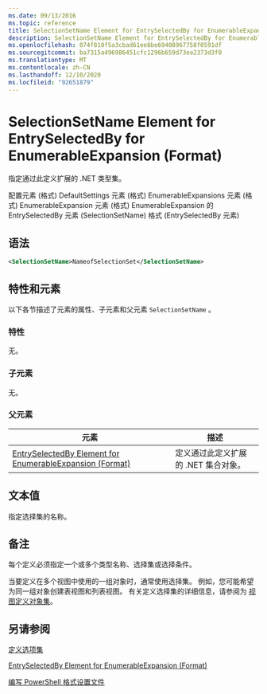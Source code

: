 ```yaml
---
ms.date: 09/13/2016
ms.topic: reference
title: SelectionSetName Element for EntrySelectedBy for EnumerableExpansion (Format)
description: SelectionSetName Element for EntrySelectedBy for EnumerableExpansion (Format)
ms.openlocfilehash: 074f810f5a3cbad61ee8be69408967758f0591df
ms.sourcegitcommit: ba7315a496986451cfc1296b659d73ea2373d3f0
ms.translationtype: MT
ms.contentlocale: zh-CN
ms.lasthandoff: 12/10/2020
ms.locfileid: "92651879"
---
```

# <a name="selectionsetname-element-for-entryselectedby-for-enumerableexpansion-format"></a>SelectionSetName Element for EntrySelectedBy for EnumerableExpansion (Format)

指定通过此定义扩展的 .NET 类型集。

配置元素 (格式) DefaultSettings 元素 (格式) EnumerableExpansions 元素 (格式) EnumerableExpansion 元素 (格式) EnumerableExpansion 的 EntrySelectedBy 元素 (SelectionSetName) 格式 (EntrySelectedBy 元素) 

## <a name="syntax"></a>语法

```xml
<SelectionSetName>NameofSelectionSet</SelectionSetName>

```

## <a name="attributes-and-elements"></a>特性和元素

以下各节描述了元素的属性、子元素和父元素 `SelectionSetName` 。

### <a name="attributes"></a>特性

无。

### <a name="child-elements"></a>子元素

无。

### <a name="parent-elements"></a>父元素

|元素|描述|
|-------------|-----------------|
|[EntrySelectedBy Element for EnumerableExpansion (Format)](./entryselectedby-element-for-enumerableexpansion-format.md)|定义通过此定义扩展的 .NET 集合对象。|

## <a name="text-value"></a>文本值

指定选择集的名称。

## <a name="remarks"></a>备注

每个定义必须指定一个或多个类型名称、选择集或选择条件。

当要定义在多个视图中使用的一组对象时，通常使用选择集。 例如，您可能希望为同一组对象创建表视图和列表视图。 有关定义选择集的详细信息，请参阅为 [视图定义对象集](./defining-selection-sets.md)。

## <a name="see-also"></a>另请参阅

[定义选项集](./defining-selection-sets.md)

[EntrySelectedBy Element for EnumerableExpansion (Format)](./entryselectedby-element-for-enumerableexpansion-format.md)

[编写 PowerShell 格式设置文件](./writing-a-powershell-formatting-file.md)
